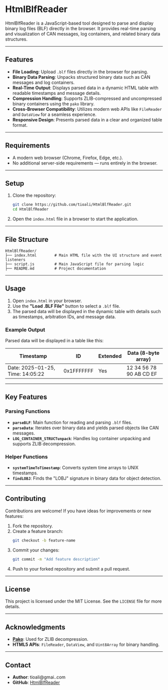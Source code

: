 # HtmlBlfReader

HtmlBlfReader is a JavaScript-based tool designed to parse and display binary log files (BLF) directly in the browser. It provides real-time parsing and visualization of CAN messages, log containers, and related binary data structures.

---

## Features

- **File Loading**: Upload `.blf` files directly in the browser for parsing.
- **Binary Data Parsing**: Unpacks structured binary data such as CAN messages and log containers.
- **Real-Time Output**: Displays parsed data in a dynamic HTML table with readable timestamps and message details.
- **Compression Handling**: Supports ZLIB-compressed and uncompressed binary containers using the `pako` library.
- **Cross-Browser Compatibility**: Utilizes modern web APIs like `FileReader` and `DataView` for a seamless experience.
- **Responsive Design**: Presents parsed data in a clear and organized table format.

---

## Requirements

- A modern web browser (Chrome, Firefox, Edge, etc.).
- No additional server-side requirements — runs entirely in the browser.

---

## Setup

1. Clone the repository:
   ```bash
   git clone https://github.com/tioali/HtmlBlfReader.git
   cd HtmlBlfReader
   ```

2. Open the `index.html` file in a browser to start the application.

---

## File Structure

```
HtmlBlfReader/
├── index.html        # Main HTML file with the UI structure and event listeners
├── script.js         # Main JavaScript file for parsing logic
├── README.md         # Project documentation
```

---

## Usage

1. Open `index.html` in your browser.
2. Use the **"Load .BLF File"** button to select a `.blf` file.
3. The parsed data will be displayed in the dynamic table with details such as timestamps, arbitration IDs, and message data.

### Example Output

Parsed data will be displayed in a table like this:

| Timestamp                    | ID          | Extended | Data (8-byte array)       |
|------------------------------|-------------|----------|---------------------------|
| Date: 2025-01-25, Time: 14:05:22 | 0x1FFFFFFF | Yes      | 12 34 56 78 90 AB CD EF  |

---

## Key Features

### Parsing Functions
- **`parseBLF`**: Main function for reading and parsing `.blf` files.
- **`parseData`**: Iterates over binary data and yields parsed objects like CAN messages.
- **`LOG_CONTAINER_STRUCTunpack`**: Handles log container unpacking and supports ZLIB decompression.

### Helper Functions
- **`systemTimeToTimestamp`**: Converts system time arrays to UNIX timestamps.
- **`findLOBJ`**: Finds the "LOBJ" signature in binary data for object detection.

---

## Contributing

Contributions are welcome! If you have ideas for improvements or new features:

1. Fork the repository.
2. Create a feature branch:
   ```bash
   git checkout -b feature-name
   ```
3. Commit your changes:
   ```bash
   git commit -m "Add feature description"
   ```
4. Push to your forked repository and submit a pull request.

---

## License

This project is licensed under the MIT License. See the `LICENSE` file for more details.

---

## Acknowledgments

- **[Pako](https://github.com/nodeca/pako)**: Used for ZLIB decompression.
- **HTML5 APIs**: `FileReader`, `DataView`, and `Uint8Array` for binary handling.

---

## Contact

- **Author**: tioali@gmai..com
- **GitHub**: [HtmlBlfReader](https://github.com/tioali/HtmlBlfReader)
